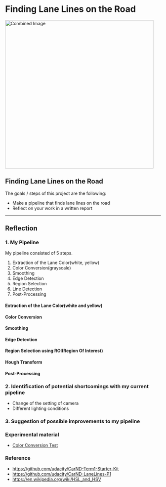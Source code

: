 # **Finding Lane Lines on the Road** 

<img src="examples/laneLines_thirdPass.jpg" width="480" alt="Combined Image" />

## **Finding Lane Lines on the Road**

The goals / steps of this project are the following:
* Make a pipeline that finds lane lines on the road
* Reflect on your work in a written report

---

## Reflection

### 1. My Pipeline

My pipeline consisted of 5 steps.  

1. Extraction of the Lane Color(white, yellow)
1. Color Conversion(grayscale)
1. Smoothing
1. Edge Detection
1. Region Selection
1. Line Detection
1. Post-Processing

#### Extraction of the Lane Color(white and yellow)

#### Color Conversion

#### Smoothing

#### Edge Detection

#### Region Selection using ROI(Region Of Interest)

#### Hough Transform

#### Post-Processing

### 2. Identification of potential shortcomings with my current pipeline
- Change of the setting of camera
- Different lighting conditions

### 3. Suggestion of possible improvements to my pipeline

### Experimental material
- [Color Conversion Test](https://github.com/atinfinity/CarND-LaneLines-P1/blob/master/experimental/Color-Conversion-Test.ipynb)

### Reference
- <https://github.com/udacity/CarND-Term1-Starter-Kit>
- <https://github.com/udacity/CarND-LaneLines-P1>
- <https://en.wikipedia.org/wiki/HSL_and_HSV>

